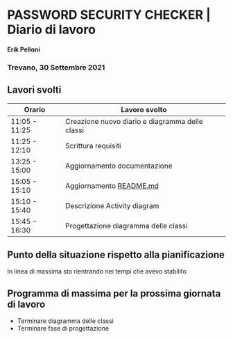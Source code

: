 # PASSWORD SECURITY CHECKER | Diario di lavoro
#### Erik Pelloni
### Trevano, 30 Settembre 2021

## Lavori svolti


|Orario        |Lavoro svolto                                                   |
|--------------|----------------------------------------------------------------|
|11:05 - 11:25 |Creazione nuovo diario e diagramma delle classi                 |
|11:25 - 12:10 |Scrittura requisiti                                             |
|13:25 - 15:00 |Aggiornamento documentazione                                    |
|15:05 - 15:10 |Aggiornamento [README.md](../README.md)                         |
|15:10 - 15:40 |Descrizione Activity diagram                                    |
|15:45 - 16:30 |Progettazione diagramma delle classi                            |

[//]: <> (##  Problemi riscontrati e soluzioni adottate)


##  Punto della situazione rispetto alla pianificazione
In linea di massima sto rientrando nei tempi che avevo stabilito

## Programma di massima per la prossima giornata di lavoro
+ Terminare diagramma delle classi
+ Terminare fase di progettazione